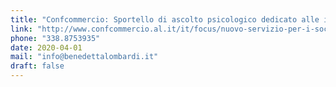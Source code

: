 ```yaml
---
title: "Confcommercio: Sportello di ascolto psicologico dedicato alle imprese"
link: "http://www.confcommercio.al.it/it/focus/nuovo-servizio-per-i-soci-ascolto-e-sostegno-psicologico-alle-imprese/?view"
phone: "338.8753935"
date: 2020-04-01
mail: "info@benedettalombardi.it"
draft: false
---
```

